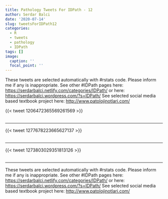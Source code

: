 ```yaml
---
title: Pathology Tweets For IDPath - 12
author: Serdar Balci
date: '2020-07-14'
slug: tweetsForIDPath12
categories:
  - R
  - tweets
  - pathology
  - IDPath
tags: []
image:
  caption: ''
  focal_point: ''
---
```



These tweets are selected automatically with #rstats code. Please inform me if any is inappropriate.
See other #IDPath pages here: https://serdarbalci.netlify.com/categories/IDPath/  or here: https://serdarbalci.wordpress.com/?s=IDPath/ 
See selected social media based textbook project here: http://www.patolojinotlari.com/

{{< tweet 1206472365569261569 >}}
<br>
<br>
<hr>
{{< tweet 1277678223665627137 >}}
<br>
<br>
<hr>
{{< tweet 1273803029351813126 >}}
<br>
<br>
<hr>


These tweets are selected automatically with #rstats code. Please inform me if any is inappropriate.
See other #IDPath pages here: https://serdarbalci.netlify.com/categories/IDPath/  or here: https://serdarbalci.wordpress.com/?s=IDPath/ 
See selected social media based textbook project here: http://www.patolojinotlari.com/
